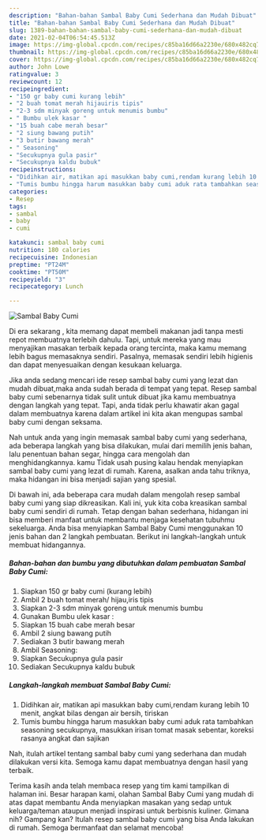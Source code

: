```yaml
---
description: "Bahan-bahan Sambal Baby Cumi Sederhana dan Mudah Dibuat"
title: "Bahan-bahan Sambal Baby Cumi Sederhana dan Mudah Dibuat"
slug: 1389-bahan-bahan-sambal-baby-cumi-sederhana-dan-mudah-dibuat
date: 2021-02-04T06:54:45.513Z
image: https://img-global.cpcdn.com/recipes/c85ba16d66a2230e/680x482cq70/sambal-baby-cumi-foto-resep-utama.jpg
thumbnail: https://img-global.cpcdn.com/recipes/c85ba16d66a2230e/680x482cq70/sambal-baby-cumi-foto-resep-utama.jpg
cover: https://img-global.cpcdn.com/recipes/c85ba16d66a2230e/680x482cq70/sambal-baby-cumi-foto-resep-utama.jpg
author: John Lowe
ratingvalue: 3
reviewcount: 12
recipeingredient:
- "150 gr baby cumi kurang lebih"
- "2 buah tomat merah hijauiris tipis"
- "2-3 sdm minyak goreng untuk menumis bumbu"
- " Bumbu ulek kasar "
- "15 buah cabe merah besar"
- "2 siung bawang putih"
- "3 butir bawang merah"
- " Seasoning"
- "Secukupnya gula pasir"
- "Secukupnya kaldu bubuk"
recipeinstructions:
- "Didihkan air, matikan api masukkan baby cumi,rendam kurang lebih 10 menit, angkat bilas dengan air bersih, tiriskan"
- "Tumis bumbu hingga harum masukkan baby cumi aduk rata tambahkan seasoning secukupnya, masukkan irisan tomat masak sebentar, koreksi rasanya angkat dan sajikan"
categories:
- Resep
tags:
- sambal
- baby
- cumi

katakunci: sambal baby cumi 
nutrition: 180 calories
recipecuisine: Indonesian
preptime: "PT24M"
cooktime: "PT50M"
recipeyield: "3"
recipecategory: Lunch

---
```



![Sambal Baby Cumi](https://img-global.cpcdn.com/recipes/c85ba16d66a2230e/680x482cq70/sambal-baby-cumi-foto-resep-utama.jpg)

Di era  sekarang , kita memang dapat membeli makanan jadi tanpa mesti repot membuatnya terlebih dahulu. Tapi, untuk mereka yang mau menyajikan masakan terbaik kepada orang tercinta, maka kamu memang lebih bagus memasaknya sendiri. Pasalnya, memasak sendiri lebih higienis dan dapat menyesuaikan dengan kesukaan keluarga.

Jika anda sedang mencari ide resep sambal baby cumi yang lezat dan mudah dibuat,maka anda sudah berada di tempat yang tepat. Resep sambal baby cumi  sebenarnya tidak sulit untuk dibuat jika kamu membuatnya dengan langkah yang tepat. Tapi, anda tidak perlu khawatir akan gagal dalam membuatnya 
karena dalam artikel ini kita akan mengupas sambal baby cumi dengan seksama.  



Nah untuk anda yang ingin memasak sambal baby cumi yang sederhana, ada beberapa langkah yang bisa dilakukan, mulai dari memilih jenis bahan, lalu penentuan bahan segar, hingga cara mengolah dan menghidangkannya. kamu Tidak usah pusing kalau hendak menyiapkan sambal baby cumi yang lezat di rumah. Karena, asalkan anda  tahu triknya, maka hidangan ini bisa menjadi sajian yang spesial.

Di bawah ini, ada beberapa cara mudah dalam mengolah resep sambal baby cumi yang siap dikreasikan. Kali ini, yuk kita coba kreasikan sambal baby cumi sendiri di rumah. Tetap dengan bahan sederhana, hidangan ini bisa memberi manfaat untuk membantu menjaga kesehatan tubuhmu sekeluarga. Anda bisa menyiapkan Sambal Baby Cumi menggunakan 10 jenis bahan dan 2 langkah pembuatan. Berikut ini langkah-langkah untuk membuat hidangannya.

<!--inarticleads1-->

##### Bahan-bahan dan bumbu yang dibutuhkan dalam pembuatan Sambal Baby Cumi:

1. Siapkan 150 gr baby cumi (kurang lebih)
1. Ambil 2 buah tomat merah/ hijau,iris tipis
1. Siapkan 2-3 sdm minyak goreng untuk menumis bumbu
1. Gunakan  Bumbu ulek kasar :
1. Siapkan 15 buah cabe merah besar
1. Ambil 2 siung bawang putih
1. Sediakan 3 butir bawang merah
1. Ambil  Seasoning:
1. Siapkan Secukupnya gula pasir
1. Sediakan Secukupnya kaldu bubuk




<!--inarticleads2-->

##### Langkah-langkah membuat Sambal Baby Cumi:

1. Didihkan air, matikan api masukkan baby cumi,rendam kurang lebih 10 menit, angkat bilas dengan air bersih, tiriskan
1. Tumis bumbu hingga harum masukkan baby cumi aduk rata tambahkan seasoning secukupnya, masukkan irisan tomat masak sebentar, koreksi rasanya angkat dan sajikan




Nah, itulah artikel tentang  sambal baby cumi  yang sederhana dan mudah dilakukan versi kita. Semoga kamu dapat membuatnya dengan hasil yang terbaik. 

Terima kasih anda telah membaca resep yang tim kami tampilkan di halaman ini. Besar harapan kami, olahan  Sambal Baby Cumi yang mudah di atas dapat membantu Anda menyiapkan masakan yang sedap untuk keluarga/teman ataupun menjadi inspirasi untuk berbisnis kuliner. Gimana nih? Gampang kan? Itulah resep sambal baby cumi yang bisa Anda lakukan di rumah. Semoga bermanfaat dan selamat mencoba!

